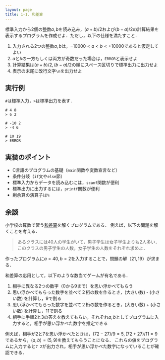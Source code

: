 ```yaml
---
layout: page
title: 1-1. 和差算
---
```


標準入力から2個の整数$a, b$を読み込み，$(a + b)/2$および$(b - a)/2$の計算結果を表示するプログラムを作成せよ．ただし，以下の仕様を満たすこと．

1. 入力される2つの整数$a, b$は，$-10000 < a < b < +10000$であると仮定してよい
2. $a$と$b$の一方もしくは両方が奇数だった場合は，`ERROR`と表示せよ
3. 計算結果は$(a + b)/2, (b - a)/2$の順にスペース区切りで標準出力に出力せよ
4. 表示の末尾に改行文字`\n`を出力せよ

## 実行例
`#`は標準入力，`>`は標準出力を表す．

```
# 4 8
> 6 2
```

```
# -10 2
> -4 6
```

```
# 10 19
> ERROR
```

## 実装のポイント

+ C言語のプログラムの基礎（`main`関数や変数宣言など）
+ 条件分岐（`if`文や`else`節）
+ 標準入力からデータを読み込むには，`scanf`関数が便利
+ 標準出力に出力するには，`printf`関数が便利
+ 剰余算の演算子は`%`

## 余談

小学校の算数で習う[和差算](https://ja.wikipedia.org/wiki/%E5%92%8C%E5%B7%AE%E7%AE%97)を解くプログラムである．
例えば，以下の問題を解くことを考える．

> あるクラスには40人の学生がいて，男子学生は女子学生よりも2人多い．このクラスの男子学生の人数，女子学生の人数をそれぞれ求めよ．

作ったプログラムに$a = 40, b = 2$を入力することで，問題の解（$21, 19$）が求まる．

和差算の応用として，以下のような数当てゲームが有名である．

1. 相手に異なる2つの数字（0から9まで）を思い浮かべてもらう
2. 思い浮かべてもらった数字を並べて２桁の数を作るとき，(大きい数) - (小さい数) を計算し，9で割る
3. 思い浮かべてもらった数字を並べて２桁の数を作るとき，(大きい数) + (小さい数) を計算し，11で割る
4. 相手に手順2と3の答えを教えてもらい，それぞれ$a, b$としてプログラムに入力すると，相手が思い浮かべた数字を推定できる

例えば，相手が2と7を思い浮かべたときは，$(72-27)/9 = 5, (72+27)/11 = 9$であるから，$(a, b) = (5, 9)$を教えてもらうことになる．
これらの値をプログラムに入力すると`7 2`が出力され，相手が思い浮かべた数字になっていることが確認できる．
